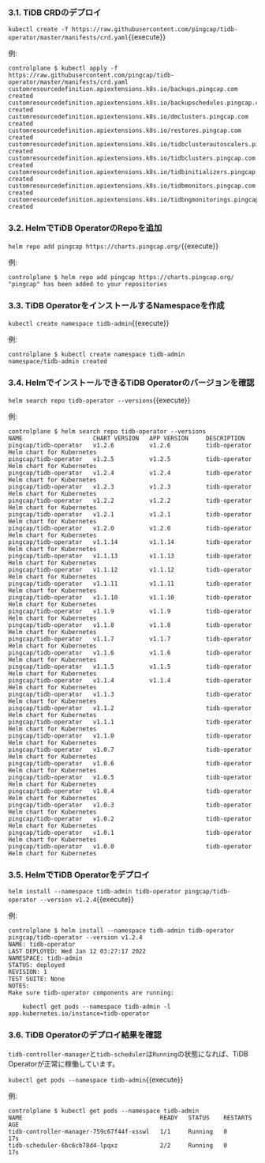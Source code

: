 
### 3.1. TiDB CRDのデプロイ
`kubectl create -f https://raw.githubusercontent.com/pingcap/tidb-operator/master/manifests/crd.yaml`{{execute}}

例:

```shell
controlplane $ kubectl apply -f https://raw.githubusercontent.com/pingcap/tidb-operator/master/manifests/crd.yaml
customresourcedefinition.apiextensions.k8s.io/backups.pingcap.com created
customresourcedefinition.apiextensions.k8s.io/backupschedules.pingcap.com created
customresourcedefinition.apiextensions.k8s.io/dmclusters.pingcap.com created
customresourcedefinition.apiextensions.k8s.io/restores.pingcap.com created
customresourcedefinition.apiextensions.k8s.io/tidbclusterautoscalers.pingcap.com created
customresourcedefinition.apiextensions.k8s.io/tidbclusters.pingcap.com created
customresourcedefinition.apiextensions.k8s.io/tidbinitializers.pingcap.com created
customresourcedefinition.apiextensions.k8s.io/tidbmonitors.pingcap.com created
customresourcedefinition.apiextensions.k8s.io/tidbngmonitorings.pingcap.com created
```

### 3.2. HelmでTiDB OperatorのRepoを追加
`helm repo add pingcap https://charts.pingcap.org/`{{execute}}

例:

```shell
controlplane $ helm repo add pingcap https://charts.pingcap.org/
"pingcap" has been added to your repositories
```

### 3.3. TiDB OperatorをインストールするNamespaceを作成
`kubectl create namespace tidb-admin`{{execute}}

例:

```shell
controlplane $ kubectl create namespace tidb-admin
namespace/tidb-admin created
```

### 3.4. HelmでインストールできるTiDB Operatorのバージョンを確認
`helm search repo tidb-operator --versions`{{execute}}

例:

```shell
controlplane $ helm search repo tidb-operator --versions
NAME                    CHART VERSION   APP VERSION     DESCRIPTION                            
pingcap/tidb-operator   v1.2.6          v1.2.6          tidb-operator Helm chart for Kubernetes
pingcap/tidb-operator   v1.2.5          v1.2.5          tidb-operator Helm chart for Kubernetes
pingcap/tidb-operator   v1.2.4          v1.2.4          tidb-operator Helm chart for Kubernetes
pingcap/tidb-operator   v1.2.3          v1.2.3          tidb-operator Helm chart for Kubernetes
pingcap/tidb-operator   v1.2.2          v1.2.2          tidb-operator Helm chart for Kubernetes
pingcap/tidb-operator   v1.2.1          v1.2.1          tidb-operator Helm chart for Kubernetes
pingcap/tidb-operator   v1.2.0          v1.2.0          tidb-operator Helm chart for Kubernetes
pingcap/tidb-operator   v1.1.14         v1.1.14         tidb-operator Helm chart for Kubernetes
pingcap/tidb-operator   v1.1.13         v1.1.13         tidb-operator Helm chart for Kubernetes
pingcap/tidb-operator   v1.1.12         v1.1.12         tidb-operator Helm chart for Kubernetes
pingcap/tidb-operator   v1.1.11         v1.1.11         tidb-operator Helm chart for Kubernetes
pingcap/tidb-operator   v1.1.10         v1.1.10         tidb-operator Helm chart for Kubernetes
pingcap/tidb-operator   v1.1.9          v1.1.9          tidb-operator Helm chart for Kubernetes
pingcap/tidb-operator   v1.1.8          v1.1.8          tidb-operator Helm chart for Kubernetes
pingcap/tidb-operator   v1.1.7          v1.1.7          tidb-operator Helm chart for Kubernetes
pingcap/tidb-operator   v1.1.6          v1.1.6          tidb-operator Helm chart for Kubernetes
pingcap/tidb-operator   v1.1.5          v1.1.5          tidb-operator Helm chart for Kubernetes
pingcap/tidb-operator   v1.1.4          v1.1.4          tidb-operator Helm chart for Kubernetes
pingcap/tidb-operator   v1.1.3                          tidb-operator Helm chart for Kubernetes
pingcap/tidb-operator   v1.1.2                          tidb-operator Helm chart for Kubernetes
pingcap/tidb-operator   v1.1.1                          tidb-operator Helm chart for Kubernetes
pingcap/tidb-operator   v1.1.0                          tidb-operator Helm chart for Kubernetes
pingcap/tidb-operator   v1.0.7                          tidb-operator Helm chart for Kubernetes
pingcap/tidb-operator   v1.0.6                          tidb-operator Helm chart for Kubernetes
pingcap/tidb-operator   v1.0.5                          tidb-operator Helm chart for Kubernetes
pingcap/tidb-operator   v1.0.4                          tidb-operator Helm chart for Kubernetes
pingcap/tidb-operator   v1.0.3                          tidb-operator Helm chart for Kubernetes
pingcap/tidb-operator   v1.0.2                          tidb-operator Helm chart for Kubernetes
pingcap/tidb-operator   v1.0.1                          tidb-operator Helm chart for Kubernetes
pingcap/tidb-operator   v1.0.0                          tidb-operator Helm chart for Kubernetes
```

### 3.5. HelmでTiDB Operatorをデプロイ
`helm install --namespace tidb-admin tidb-operator pingcap/tidb-operator --version v1.2.4`{{execute}}

例:

```shell
controlplane $ helm install --namespace tidb-admin tidb-operator pingcap/tidb-operator --version v1.2.4
NAME: tidb-operator
LAST DEPLOYED: Wed Jan 12 03:27:17 2022
NAMESPACE: tidb-admin
STATUS: deployed
REVISION: 1
TEST SUITE: None
NOTES:
Make sure tidb-operator components are running:

    kubectl get pods --namespace tidb-admin -l app.kubernetes.io/instance=tidb-operator
```

### 3.6. TiDB Operatorのデプロイ結果を確認
`tidb-controller-manager`と`tidb-scheduler`は`Running`の状態になれば、TiDB Operatorが正常に稼働しています。

`kubectl get pods --namespace tidb-admin`{{execute}}

例:

```shell
controlplane $ kubectl get pods --namespace tidb-admin 
NAME                                       READY   STATUS    RESTARTS   AGE
tidb-controller-manager-759c67f44f-xsswl   1/1     Running   0          17s
tidb-scheduler-6bc6cb78d4-lpqxz            2/2     Running   0          17s
```
